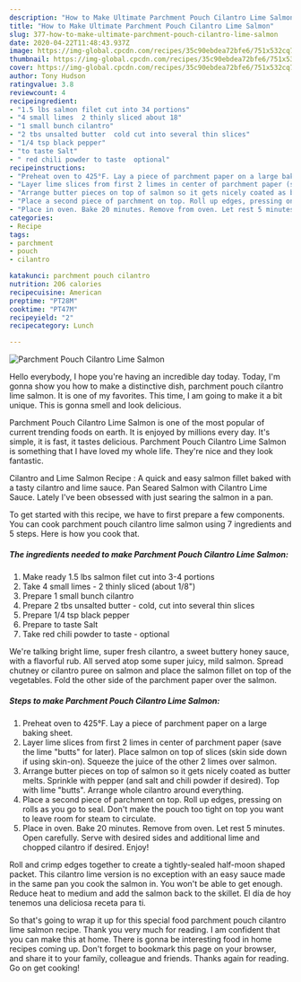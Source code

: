 ```yaml
---
description: "How to Make Ultimate Parchment Pouch Cilantro Lime Salmon"
title: "How to Make Ultimate Parchment Pouch Cilantro Lime Salmon"
slug: 377-how-to-make-ultimate-parchment-pouch-cilantro-lime-salmon
date: 2020-04-22T11:48:43.937Z
image: https://img-global.cpcdn.com/recipes/35c90ebdea72bfe6/751x532cq70/parchment-pouch-cilantro-lime-salmon-recipe-main-photo.jpg
thumbnail: https://img-global.cpcdn.com/recipes/35c90ebdea72bfe6/751x532cq70/parchment-pouch-cilantro-lime-salmon-recipe-main-photo.jpg
cover: https://img-global.cpcdn.com/recipes/35c90ebdea72bfe6/751x532cq70/parchment-pouch-cilantro-lime-salmon-recipe-main-photo.jpg
author: Tony Hudson
ratingvalue: 3.8
reviewcount: 4
recipeingredient:
- "1.5 lbs salmon filet cut into 34 portions"
- "4 small limes  2 thinly sliced about 18"
- "1 small bunch cilantro"
- "2 tbs unsalted butter  cold cut into several thin slices"
- "1/4 tsp black pepper"
- "to taste Salt"
- " red chili powder to taste  optional"
recipeinstructions:
- "Preheat oven to 425°F. Lay a piece of parchment paper on a large baking sheet."
- "Layer lime slices from first 2 limes in center of parchment paper (save the lime &#34;butts&#34; for later). Place salmon on top of slices (skin side down if using skin-on). Squeeze the juice of the other 2 limes over salmon."
- "Arrange butter pieces on top of salmon so it gets nicely coated as butter melts. Sprinkle with pepper (and salt and chili powder if desired). Top with lime &#34;butts&#34;. Arrange whole cilantro around everything."
- "Place a second piece of parchment on top. Roll up edges, pressing on rolls as you go to seal. Don&#39;t make the pouch too tight on top you want to leave room for steam to circulate."
- "Place in oven. Bake 20 minutes. Remove from oven. Let rest 5 minutes. Open carefully. Serve with desired sides and additional lime and chopped cilantro if desired. Enjoy!"
categories:
- Recipe
tags:
- parchment
- pouch
- cilantro

katakunci: parchment pouch cilantro 
nutrition: 206 calories
recipecuisine: American
preptime: "PT28M"
cooktime: "PT47M"
recipeyield: "2"
recipecategory: Lunch

---
```



![Parchment Pouch Cilantro Lime Salmon](https://img-global.cpcdn.com/recipes/35c90ebdea72bfe6/751x532cq70/parchment-pouch-cilantro-lime-salmon-recipe-main-photo.jpg)

Hello everybody, I hope you're having an incredible day today. Today, I'm gonna show you how to make a distinctive dish, parchment pouch cilantro lime salmon. It is one of my favorites. This time, I am going to make it a bit unique. This is gonna smell and look delicious.

Parchment Pouch Cilantro Lime Salmon is one of the most popular of current trending foods on earth. It is enjoyed by millions every day. It's simple, it is fast, it tastes delicious. Parchment Pouch Cilantro Lime Salmon is something that I have loved my whole life. They're nice and they look fantastic.

Cilantro and Lime Salmon Recipe : A quick and easy salmon fillet baked with a tasty cilantro and lime sauce. Pan Seared Salmon with Cilantro Lime Sauce. Lately I&#39;ve been obsessed with just searing the salmon in a pan.


To get started with this recipe, we have to first prepare a few components. You can cook parchment pouch cilantro lime salmon using 7 ingredients and 5 steps. Here is how you cook that.

<!--inarticleads1-->

##### The ingredients needed to make Parchment Pouch Cilantro Lime Salmon:

1. Make ready 1.5 lbs salmon filet cut into 3-4 portions
1. Take 4 small limes - 2 thinly sliced (about 1/8&#34;)
1. Prepare 1 small bunch cilantro
1. Prepare 2 tbs unsalted butter - cold, cut into several thin slices
1. Prepare 1/4 tsp black pepper
1. Prepare to taste Salt
1. Take  red chili powder to taste - optional


We&#39;re talking bright lime, super fresh cilantro, a sweet buttery honey sauce, with a flavorful rub. All served atop some super juicy, mild salmon. Spread chutney or cilantro puree on salmon and place the salmon fillet on top of the vegetables. Fold the other side of the parchment paper over the salmon. 

<!--inarticleads2-->

##### Steps to make Parchment Pouch Cilantro Lime Salmon:

1. Preheat oven to 425°F. Lay a piece of parchment paper on a large baking sheet.
1. Layer lime slices from first 2 limes in center of parchment paper (save the lime &#34;butts&#34; for later). Place salmon on top of slices (skin side down if using skin-on). Squeeze the juice of the other 2 limes over salmon.
1. Arrange butter pieces on top of salmon so it gets nicely coated as butter melts. Sprinkle with pepper (and salt and chili powder if desired). Top with lime &#34;butts&#34;. Arrange whole cilantro around everything.
1. Place a second piece of parchment on top. Roll up edges, pressing on rolls as you go to seal. Don&#39;t make the pouch too tight on top you want to leave room for steam to circulate.
1. Place in oven. Bake 20 minutes. Remove from oven. Let rest 5 minutes. Open carefully. Serve with desired sides and additional lime and chopped cilantro if desired. Enjoy!


Roll and crimp edges together to create a tightly-sealed half-moon shaped packet. This cilantro lime version is no exception with an easy sauce made in the same pan you cook the salmon in. You won&#39;t be able to get enough. Reduce heat to medium and add the salmon back to the skillet. El día de hoy tenemos una deliciosa receta para ti. 

So that's going to wrap it up for this special food parchment pouch cilantro lime salmon recipe. Thank you very much for reading. I am confident that you can make this at home. There is gonna be interesting food in home recipes coming up. Don't forget to bookmark this page on your browser, and share it to your family, colleague and friends. Thanks again for reading. Go on get cooking!
